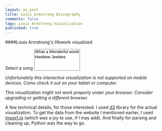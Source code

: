 ```yaml
---
layout: oo_post
title: Louis Armstrong Discography
comments: false
tags: Louis Armstrong Visualization
published: true
---
```

####Louis Armstrong's lifework visualized

<div id="satchmo-container">
    <div class="plot-clip">
    </div>
    <div id="satchmo" style="width: 100%; overflow: auto;"></div>
    <div class="tooltip">
        <div class="gig"></div>
        <div class="date-and-location"></div>
        <div class="songs"></div>
        <div class="lineup"></div>
        <div class="comments"></div>
    </div>
    <div id="session-info"></div>
</div>

<form action="#">
    <label for="song-selection">Select a song</label>
    <select id="song-selection" multiple='multiple'>
      <option value="AL">What a Wonderful world</option>
      <option value="WY">Heebiee Jeebies</option>
    </select>
</form>

<em class="none show-mobile">Unfortunately this interactive visualization is not supported on mobile devices. Come check it out on your tablet or computer.</em>

<em class="ie-warning">This visualization might not work properly under your browser. Consider upgrading or getting a different browser.</em>

<span class="font-small">A few technical details, for those interested. I used [d3](http://d3js.org/) library for the actual visualization. To get the data from the website I mentioned earlier, I used [import.io](http://import.io) (which was a joy to use, if I may add). And finally for parsing and cleaning up, Python was the way to go.</span>


<script type="text/javascript" src="{{ "/js/d3.min.js" | prepend: site.baseurl }}"></script>
<script type="text/javascript" src="{{ "/js/louis_armstrong.js" | prepend: site.baseurl }}"></script>
<script type="text/javascript" src="{{ "/js/handlebars-v3.0.1.js" | prepend: site.baseurl }}"></script>

<script id="event-template" type="text/x-handlebars-template">
{% raw %}
  <div class="entry">
    <h3>{{title}}</h3>
    <p>
      {{body}}
    </p>
  </div>
{% endraw %}
</script>
<script id="session-template" type="text/x-handlebars-template">
{% raw %}
<h3>{{name}}</h3>
<h4>{{display_date}} - {{location}}</h4>
<div class="first-section">
<div class="inline-block left split">
{{lineup}}
</div>
<div class="inline-block left split">
  {{{songs}}}
</div>
</div>
<br/>
<br/>
<div class="no-split block">
{{comments}}
</div>
{% endraw %}
</script>

<script async type="text/javascript">

$(document).ready(function() {
  $("#song-selection").select2();
});

// d3.selection.prototype.moveToFront = function() {
//   return this.each(function(){
//     this.parentNode.appendChild(this);
//   });
// };

// $(document).ready(function () {
// Set the dimensions of the canvas / graph
var margin = {top: 40, right: 40, bottom: 40, left: 50};
var width = $('.post').width() - margin.left - margin.right;
var height = 600 - margin.top - margin.bottom;

$('.plot-clip').width(width)
                .height(height)
                .css({'left': margin.left, 'top': margin.top});


// Date formater
var dateFormat = d3.time.format('%0d.%0m.%Y');

// Set scales
var minDate = dateFormat.parse('4.8.1901');
var maxDate = dateFormat.parse('6.7.1971');

var xScale = d3.time.scale()
            .range([0, width-10])
            .domain([minDate, maxDate]);

var cScale = d3.scale.ordinal()
            .range(["#8dd3c7","#d5d500","#bebada","#fb8072","#80b1d3","#fdb462","#b3de69","#fccde5","#d9d9d9","#bc80bd","#ccebc5","#ffed6f"])
            .domain(satchmo_data, function (d) { d.location_group; });

var rScale = d3.scale.linear()
            .range([5, 18])
            .domain(d3.extent(satchmo_data, function (d) { return d.members.length; }));

// Zoom

var zoom = d3.behavior.zoom()
    .x(xScale)
    .scaleExtent([1,100])
    .on('zoom', zoomed);

// Moving average

var yValue = function(d) {
    // Don't use this if you don't have to. Very expensive...
    interval = 360;
    low = d3.time.day.offset(d, -(interval/2));
    high = d3.time.day.offset(d, interval/2);
    // low = d3.time.day.offset(d, -interval);
    // high = d;
    function isInInterval (value) {
        return ((dateFormat.parse(value.display_date) < high) && (dateFormat.parse(value.display_date) > low));
    };
    recordings = satchmo_data.filter(isInInterval);
    return recordings.length;
};

var yScale = d3.scale.linear()
                    .range([height, height/2])
                    .domain([-2, d3.max(satchmo_data, function(d) { return d.density; })]);
                    // .domain([0, 37]);

var lineFunction = d3.svg.line()
                        .x(function (d) { return xScale(d); })
                        .y(function (d) { return yScale(yValue(d)); })
                        .interpolate('basis');

// var xScale = d3.scale.ordinal()
//                     .rangeBands([0, width], 0.52, 0.05)
//                     .domain(d3.range(d3.min(data, function(d) { return d.release_date - 1; }), d3.max(data, function(d) { return d.release_date + 1; })));
// var yScale = d3.scale.ordinal()
//                     .rangeBands([height, 0], 0, 0.1)
//                     .domain(d3.range(0, maxPerYear));
// var cScale = d3.scale.ordinal()
//                 .range(["#a6cee3","#1f78b4","#b2df8a","#555","#fb9a99","#e31a1c","#fdbf6f","#ff7f00","#cab2d6","#6a3d9a","#ffff99","#b15928", "#8dd3c7","#ffffb3","#bebada","#fb8072","#80b1d3","#fdb462","#b3de69","#fccde5","#d9d9d9","#bc80bd","#ccebc5","#ffed6f"])
//                 .domain(data, function(d) { return d.recording_locations.join(' or '); });
// var oScale = d3.scale.linear()
//                 .range([0.2, 1.0])
//                 .domain([0, 10]);
// var rScale = d3.scale.linear()
//                 .range([xScale.rangeBand()*0.7, xScale.rangeBand()*1.5])
//                 .domain([0, 10]);

// Set xAxis
var xAxis = d3.svg.axis().scale(xScale).orient('bottom');
var yAxis = d3.svg.axis().scale(yScale).orient('left');


// Add svg canvas
var svg = d3.select("#satchmo").append("svg")
    .attr("width", width + margin.left + margin.right)
    .attr("height", height + margin.top + margin.bottom)
    .append("g")
    .attr('class', 'main')
    .attr("transform", "translate(" + margin.left + "," + margin.top + ")");

var plotArea = svg.append('g')
    .attr('clip-path', 'url(#plotAreaClip)')
    .call(zoom);

plotArea.append('clipPath')
    .attr('id', 'plotAreaClip')
    .append('rect')
    .attr('width', width)
    .attr('height',height);


var dates = d3.time.day.range(new Date(1900,1,1), new Date(1971,7,8), 180);

// Add sessions
var sessions = plotArea.selectAll('circle').data(satchmo_data).enter()
        .append('circle')
        .attr('class', 'session')
        .attr('r', 5)
        .attr('cx', function (d) { return xScale(dateFormat.parse(d.display_date)); })
        .attr('cy', 3*height/4)
        .attr('fill', 'gray')
        .attr('fill-opacity', 0.3);

var rect = plotArea.append("rect")
    .attr("width", width)
    .attr("height", height)
    .style("fill", "none")
    .style("pointer-events", "all");

// Add line
// var lineGraph = svg.append('path')
//                     .attr('d', lineFunction(dates))
//                     .attr('stroke', 'blue')
//                     .attr('stroke-width', 1)
//                     .attr('fill', 'none');



// Events

var source   = $("#event-template").html();
var eventTemplate = Handlebars.compile(source);

var importantEvents = [{
    title: '04 Aug 1901',
    body: "Armstrong was born into a very poor family in New Orleans, Louisiana, the grandson of slaves. He spent his youth in poverty, in a rough neighborhood, known as “the Battlefield”, which was part of the Storyville legal prostitution district.",
    date: '04.08.1901'
},
{
    title: 'Hello, Dolly!',
    body: 'Louis Armstrong records a song that would soon throw The Beatles of the first place on the charts!',
    date: '03.12.1963'
}
];
var importantEvents =[];


// Plot Events

var plotEvents = d3.select('#satchmo-container .plot-clip').selectAll('.important-event')
        .data(importantEvents)
        .enter()
        .append('div')
        .attr('class', 'important-event')
        // .style('clip-path', 'url(#plotAreaClip)')
        .style('left', function (d) { return xScale(dateFormat.parse(d.date)) + 'px'; })
        .style('top', 80 + 'px')
        .html(function (d) { return eventTemplate(d); });

var eventLines = plotArea.selectAll('line')
    .data(importantEvents)
    .enter()
    .append('line')
    .style("stroke-dasharray", "5,2")
    .style('stroke', '#aaaaaa')
    .attr('x1', function (d) { return xScale(dateFormat.parse(d.date)); })
    .attr('x2', function (d) { return xScale(dateFormat.parse(d.date)); })
    .attr('y1', 220)
    .attr('y2', height - 25);


// Interactivity

var source   = $("#session-template").html();
var sessionTemplate = Handlebars.compile(source);
var sessionInfo = d3.select('#session-info');

bisectDate = d3.bisector(function(d) { return dateFormat.parse(d.display_date); }).left

rect.on("mouseover", mouseover)
      .on("mouseout", mouseout)
      .on("mousemove", mousemove);

function mouseover () {
    sessions.attr('fill-opacity', 0.07);
    sessionInfo.style('visibility', 'visible');
    plotEvents.style('opacity', 0.1);
    eventLines.attr('opacity', 0.1);
    d3.selectAll('.legend').attr('opacity', 0.1);
}
function mouseout () {
    sessions.attr('fill-opacity', 0.3)
            .attr('stroke', 'none');

    sessionInfo.style('visibility', 'hidden');
    plotEvents.style('opacity', 1);
    eventLines.attr('opacity', 1);
    d3.selectAll('.legend').attr('opacity', 1);
}

function mousemove () {
    var x0 = xScale.invert(d3.mouse(this)[0]),
        i = bisectDate(satchmo_data, x0, 1),
        d0 = satchmo_data[i - 1],
        d1 = satchmo_data[i],
        da = x0 - dateFormat.parse(d0.display_date) > dateFormat.parse(d1.display_date) - x0 ? d1 : d0;

    sessions.filter(function (d) { return da == d; })
            .attr('fill-opacity', 1)
            .attr('stroke', 'black')
            .attr('stroke-dasharray', 'none')
            .attr('stroke-opacity', 1)
            .attr('stroke-width', 1)

    sessionInfo.html(sessionTemplate(da))
                .style('left', function (d) {
                    sessionInfoWidth = $(this).width();
                    xPosition = xScale(dateFormat.parse(da.display_date));
                    return xPosition  + sessionInfoWidth > width + margin.left ? (80 + xPosition - sessionInfoWidth + 'px') : (xPosition + 'px');
                })
                .style('top', margin.top  + 'px');


    sessions.filter(function (d) { return da != d; })
            .attr('fill-opacity', 0.07)
            .attr('stroke', function (d) { return cScale(d.location_group); })
            .attr('stroke-dasharray', '3,2')
            .attr('stroke-opacity', 0.5)
            .attr('stroke-width', 0.5);

}

// Add legend

var legend = svg.append('g')
    .attr('class', 'legend')
    .attr('transform', function (d) { return 'translate(60, ' + (height - 60) + ')'; })

legend.append('text')
    .attr('fill', 'black')
    .attr('text-anchor', 'middle')
    .attr('x', 0)
    .attr('y', -rScale.range()[1] - 10)
    .text('Band size');

legend.append('circle')
    .attr('r', rScale.range()[1])
    .attr('cx', 0)
    .attr('cy', 0)
    .attr('fill', 'none')
    .attr('stroke-width', 1)
    .attr('stroke-dasharray', '2,2')
    .attr('stroke', '#555');

legend.append('circle')
    .attr('r', rScale.range()[0])
    .attr('cx', 0)
    .attr('cy', rScale.range()[1] - rScale.range()[0])
    .attr('fill', 'none')
    .attr('stroke-width', 1)
    .attr('stroke-dasharray', '2,2')
    .attr('stroke', '#555');

legend.append('text')
    .text(rScale.domain()[1])
    .attr('fill', '#555')
    .attr('font-size', 12)
    .attr('text-anchor', 'left')
    .attr('dy', 4)
    .attr('x', rScale.range()[1] + 13);

legend.append('line')
    .attr('stroke-width', 1)
    .attr('stroke', '#555')
    .attr('x1', rScale.range()[1] + 2)
    .attr('x2', rScale.range()[1] + 10)
    .attr('y1', 0)
    .attr('y2', 0);

legend.append('text')
    .text('2')
    .attr('fill', '#555')
    .attr('font-size', 12)
    .attr('text-anchor', 'left')
    .attr('dy', 4)
    .attr('x', rScale.range()[1] + 13)
    .attr('y', rScale.range()[1] - rScale.range()[0]);

legend.append('line')
    .attr('stroke-width', 1)
    .attr('stroke', '#555')
    .attr('x1', rScale.range()[0] + 2)
    .attr('x2', rScale.range()[1] + 10)
    .attr('y1', rScale.range()[1] - rScale.range()[0])
    .attr('y2', rScale.range()[1] - rScale.range()[0]);

// Add axis

svg.append('g')
    .attr('class', 'x axis')
    .attr('transform', function (d) { return 'translate(0, ' + height + ')'; })
    .call(xAxis);

svg.append('g')
    .attr('transform', function (d) { return 'translate(0, 0)'; })
    .attr('class', 'y axis')
    .call(yAxis);

// now add titles to the axes
svg.append("text")
    .attr('class', 'axis-label')
    .attr("text-anchor", "middle")  // this makes it easy to centre the text as the transform is applied to the anchor
    .attr("transform", "translate(-"+ (margin.left - 7)+","+(2*height/3)+")rotate(90)")  // text is drawn off the screen top left, move down and out and rotate
    .text("Number of recordings in a year");

svg.append("text")
    .attr('class', 'axis-label')
    .attr("text-anchor", "middle")  // this makes it easy to centre the text as the transform is applied to the anchor
    .attr("transform", "translate("+ (width/2) +","+(height+margin.bottom)+")")  // centre below axis
    .text("Date");


// Initial transition

n = satchmo_data.length;
duration = 1500;

containerPosition = $('#satchmo-container').position();
containerHeight = $('#satchmo-container').height();
windowHeight = $(window).height();
notFired = true;

$(window).scroll(function () {
    if (notFired) {
        if ((windowHeight + $(this).scrollTop()) >= (containerPosition.top + containerHeight)) {
            notFired = false;
            setTimeout(transitionSessions, 1);
        }
    }
});
function transitionSessions() {
    sessions.transition()
        .delay(function(d, i) { return 50 + i / n * duration; })
        // .attr('fill-opacity', 0.3)
        // .transition()
        // .delay(function(d, i) { return duration + i / n * duration / 3; })
        .attr('r', function (d) { return rScale(d.members.length); })
        .attr('fill', function (d) { return cScale(d.location_group); })
        .attr('cy', function (d) { return yScale(d.density); });
}

// Zoom functions

function zoomed() {
    if (xScale.domain()[0] < minDate) {
        var x = zoom.translate()[0] - xScale(minDate) + xScale.range()[0];
        zoom.translate([x, 0]);
    } else if (xScale.domain()[1] > maxDate) {
        var x = zoom.translate()[0] - xScale(maxDate) + xScale.range()[1];
        zoom.translate([x, 0]);
    }
    redrawChart();
}

function redrawChart() {
    svg.select('.x.axis').call(xAxis);
    sessions.attr('cx', function (d) { return xScale(dateFormat.parse(d.display_date)); });
    plotEvents.style('left', function (d) { return xScale(dateFormat.parse(d.date)) + 'px'; });
    eventLines.attr('x1', function (d) { return xScale(dateFormat.parse(d.date)); })
                .attr('x2', function (d) { return xScale(dateFormat.parse(d.date)); });
}
// });

$('#song-selection').on('change', function() {
    sessions.attr('fill-opacity', function (d) { return (d.members.length > 15) ? 0.8 : 0.01; });
});
</script>
